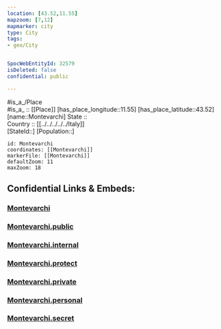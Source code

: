 ```yaml
---
location: [43.52,11.55] 
mapzoom: [7,12] 
mapmarker: city 
type: City
tags:
- geo/City


SpocWebEntityId: 32579
isDeleted: false
confidential: public

---
```

#is_a_/Place  
#is_a_ :: [[Place]] 
[has_place_longitude::11.55] 
[has_place_latitude::43.52] 
[name::Montevarchi] 
State ::  
Country :: [[../../../../../Italy]]  
[StateId::] 
[Population::] 



```leaflet
id: Montevarchi
coordinates: [[Montevarchi]] 
markerFile: [[Montevarchi]] 
defaultZoom: 11 
maxZoom: 18
```


## Confidential Links & Embeds: 

### [Montevarchi](/_Standards/Earth/Continent/Europe/Europe~South/Italy/regions~Italy/Tuscany/Arezzo.Province/City/Montevarchi.md) 

### [Montevarchi.public](/_public/Earth/Continent/Europe/Europe~South/Italy/regions~Italy/Tuscany/Arezzo.Province/City/Montevarchi.public.md) 

### [Montevarchi.internal](/_internal/Earth/Continent/Europe/Europe~South/Italy/regions~Italy/Tuscany/Arezzo.Province/City/Montevarchi.internal.md) 

### [Montevarchi.protect](/_protect/Earth/Continent/Europe/Europe~South/Italy/regions~Italy/Tuscany/Arezzo.Province/City/Montevarchi.protect.md) 

### [Montevarchi.private](/_private/Earth/Continent/Europe/Europe~South/Italy/regions~Italy/Tuscany/Arezzo.Province/City/Montevarchi.private.md) 

### [Montevarchi.personal](/_personal/Earth/Continent/Europe/Europe~South/Italy/regions~Italy/Tuscany/Arezzo.Province/City/Montevarchi.personal.md) 

### [Montevarchi.secret](/_secret/Earth/Continent/Europe/Europe~South/Italy/regions~Italy/Tuscany/Arezzo.Province/City/Montevarchi.secret.md)

